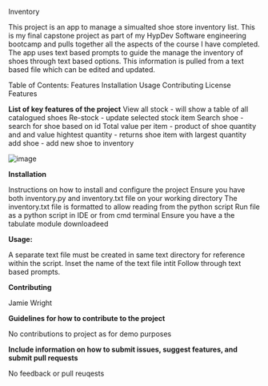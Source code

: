 Inventory

This project is an app to manage a simualted shoe store inventory list. This is my final capstone project as part of my HypDev Software engineering bootcamp and pulls together all the aspects of the course I have completed. The app uses text based prompts to guide the manage the inventory of shoes through text based options. This information is pulled from a text based file which can be edited and updated.

Table of Contents:
Features
Installation
Usage
Contributing
License
Features


**List of key features of the project**
View all stock - will show a table of all catalogued shoes
Re-stock - update selected stock item
Search shoe - search for shoe based on id
Total value per item - product of shoe quantity and and value
hightest quantity  - returns shoe item with largest quantity
add shoe - add new shoe to inventory

![image](https://user-images.githubusercontent.com/68587848/219953304-7007faab-a3c7-469b-8e80-ac0d3439f1dc.png)


**Installation**

Instructions on how to install and configure the project
Ensure you have both inventory.py and inventory.txt file on your working directory
The inventory.txt file is formatted to allow reading from the python script
Run file as a python script in IDE or from cmd terminal
Ensure you have a the tabulate module downloadeed

**Usage:**

A separate text file must be created in same text directory for reference within the script.
Inset the name of the text file intit
Follow through text based prompts.

**Contributing**

Jamie Wright

**Guidelines for how to contribute to the project**


No contributions to project as for demo purposes

**Include information on how to submit issues, suggest features, and submit pull requests**

No feedback or pull reuqests






